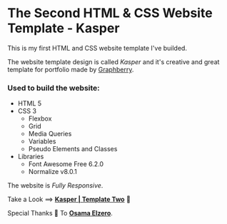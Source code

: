 # The Second HTML & CSS Website Template - Kasper
This is my first HTML and CSS website template I've builded.

The website template design is called *Kasper* and it's creative and great template for portfolio made by [Graphberry](https://www.graphberry.com/item/kasper-one-page-creative-html-theme).

### Used to build the website:

* HTML 5
* CSS 3
  * Flexbox
  * Grid
  * Media Queries
  * Variables
  * Pseudo Elements and Classes
* Libraries
  * Font Awesome Free 6.2.0
  * Normalize v8.0.1
  
The website is *Fully Responsive*.

Take a Look ==>
[**Kasper | Template Two**](https://mahmoud-k24.github.io/HTML_And_CSS_Template_Two/) :ghost:

Special Thanks :blue_heart: To [**Osama Elzero**](https://www.youtube.com/channel/UCSNkfKl4cU-55Nm-ovsvOHQ).

